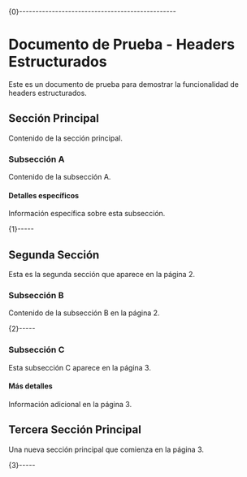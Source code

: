 {0}------------------------------------------------
# Documento de Prueba - Headers Estructurados

Este es un documento de prueba para demostrar la funcionalidad de headers estructurados.

## Sección Principal

Contenido de la sección principal.

### Subsección A

Contenido de la subsección A.

#### Detalles específicos

Información específica sobre esta subsección.

{1}-----

## Segunda Sección

Esta es la segunda sección que aparece en la página 2.

### Subsección B

Contenido de la subsección B en la página 2.

{2}-----

### Subsección C

Esta subsección C aparece en la página 3.

#### Más detalles

Información adicional en la página 3.

## Tercera Sección Principal

Una nueva sección principal que comienza en la página 3.

{3}-----